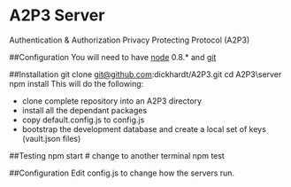 A2P3 Server
====

Authentication &amp; Authorization Privacy Protecting Protocol (A2P3)

##Configuration
You will need to have [node](http://nodejs.org/download/) 0.8.* and [git](http://git-scm.com/downloads)


##Installation
	git clone git@github.com:dickhardt/A2P3.git
	cd A2P3\server
	npm install
This will do the following:

* clone complete repository into an A2P3 directory
* install all the dependant packages
* copy default.config.js to config.js
* bootstrap the development database and create a local set of keys (vault.json files)


##Testing
	npm start
	# change to another terminal
	npm test
	
##Configuration
Edit config.js to change how the servers run.